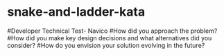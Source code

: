 # snake-and-ladder-kata
#Developer Technical Test- Navico 
#How did you approach the problem?
#How did you make key design decisions and what alternatives did you consider?
#How do you envision your solution evolving in the future?
